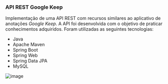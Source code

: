 ### API REST Google Keep

Implementação de uma API REST com recursos similares ao aplicativo de anotações _Google Keep_. A API foi desenvolvida com o objetivo de praticar conhecimentos adquiridos. Foram utilizadas as seguintes tecnologias:

- Java
- Apache Maven
- Spring Boot 
- Spring Web
- Spring Data JPA
- MySQL

![image](https://user-images.githubusercontent.com/62680318/112052285-b4541600-8b31-11eb-88e7-7c5efab0e20e.png)

